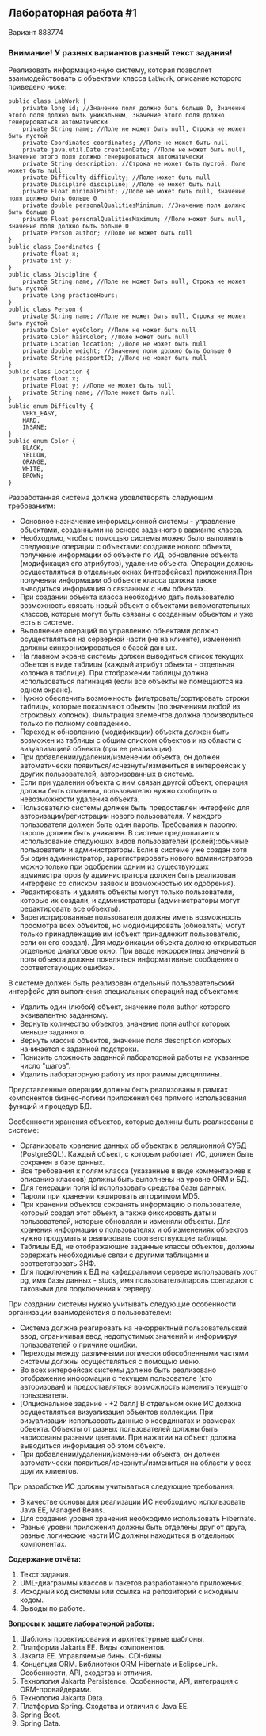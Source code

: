 ## Лабораторная работа #1

Вариант 888774

### Внимание! У разных вариантов разный текст задания!

Реализовать информационную систему, которая позволяет взаимодействовать с объектами класса `LabWork`, описание которого приведено ниже:

```
public class LabWork {
    private long id; //Значение поля должно быть больше 0, Значение этого поля должно быть уникальным, Значение этого поля должно генерироваться автоматически
    private String name; //Поле не может быть null, Строка не может быть пустой
    private Coordinates coordinates; //Поле не может быть null
    private java.util.Date creationDate; //Поле не может быть null, Значение этого поля должно генерироваться автоматически
    private String description; //Строка не может быть пустой, Поле может быть null
    private Difficulty difficulty; //Поле может быть null
    private Discipline discipline; //Поле не может быть null
    private Float minimalPoint; //Поле не может быть null, Значение поля должно быть больше 0
    private double personalQualitiesMinimum; //Значение поля должно быть больше 0
    private Float personalQualitiesMaximum; //Поле может быть null, Значение поля должно быть больше 0
    private Person author; //Поле не может быть null
}
public class Coordinates {
    private float x;
    private int y;
}
public class Discipline {
    private String name; //Поле не может быть null, Строка не может быть пустой
    private long practiceHours;
}
public class Person {
    private String name; //Поле не может быть null, Строка не может быть пустой
    private Color eyeColor; //Поле не может быть null
    private Color hairColor; //Поле может быть null
    private Location location; //Поле не может быть null
    private double weight; //Значение поля должно быть больше 0
    private String passportID; //Поле не может быть null
}
public class Location {
    private float x;
    private Float y; //Поле не может быть null
    private String name; //Поле может быть null
}
public enum Difficulty {
    VERY_EASY,
    HARD,
    INSANE;
}
public enum Color {
    BLACK,
    YELLOW,
    ORANGE,
    WHITE,
    BROWN;
}
```

Разработанная система должна удовлетворять следующим требованиям:

- Основное назначение информационной системы - управление объектами, созданными на основе заданного в варианте класса.
- Необходимо, чтобы с помощью системы можно было выполнить следующие операции с объектами: создание нового объекта, получение информации об объекте по ИД, обновление объекта (модификация его атрибутов), удаление объекта. Операции должны осуществляться в отдельных окнах (интерфейсах) приложения.При получении информации об объекте класса должна также выводиться информация о связанных с ним объектах.
- При создании объекта класса необходимо дать пользователю возможность связать новый объект с объектами вспомогательных классов, которые могут быть связаны с созданным объектом и уже есть в системе.
- Выполнение операций по управлению объектами должно осуществляться на серверной части (не на клиенте), изменения должны синхронизироваться с базой данных.
- На главном экране системы должен выводиться список текущих объетов в виде таблицы (каждый атрибут объекта - отдельная колонка в таблице). При отображении таблицы должна использоваться пагинация (если все объекты не помещаются на одном экране).
- Нужно обеспечить возможность фильтровать/сортировать строки таблицы, которые показывают объекты (по значениям любой из строковых колонок). Фильтрация элементов должна производиться только по полному совпадению.
- Переход к обновлению (модификации) объекта должен быть возможен из таблицы с общим списком объектов и из области с визуализацией объекта (при ее реализации).
- При добавлении/удалении/изменении объекта, он должен автоматически появиться/исчезнуть/измениться в интерфейсах у других пользователей, авторизованных в системе.
- Если при удалении объекта с ним связан другой объект, операция должна быть отменена, пользователю нужно сообщить о невозможности удаления объекта.
- Пользователю системы должен быть предоставлен интерфейс для авторизации/регистрации нового пользователя. У каждого пользователя должен быть один пароль. Требования к паролю: пароль должен быть уникален. В системе предполагается использование следующих видов пользователей (ролей):обычные пользователи и администраторы. Если в системе уже создан хотя бы один администратор, зарегистрировать нового администратора можно только при одобрении одним из существующих администраторов (у администратора должен быть реализован интерфейс со списком заявок и возможностью их одобрения).
- Редактировать и удалять объекты могут только пользователи, которые их создали, и администраторы (администраторы могут редактировать все объекты).
- Зарегистрированные пользователи должны иметь возможность просмотра всех объектов, но модифицировать (обновлять) могут только принадлежащие им (объект принадлежит пользователю, если он его создал). Для модификации объекта должно открываться отдельное диалоговое окно. При вводе некорректных значений в поля объекта должны появляться информативные сообщения о соответствующих ошибках.

В системе должен быть реализован отдельный пользовательский интерфейс для выполнения специальных операций над объектами:

- Удалить один (любой) объект, значение поля author которого эквивалентно заданному.
- Вернуть количество объектов, значение поля author которых меньше заданного.
- Вернуть массив объектов, значение поля description которых начинается с заданной подстроки.
- Понизить сложность заданной лабораторной работы на указанное число "шагов".
- Удалить лабораторную работу из программы дисциплины.

Представленные операции должны быть реализованы в рамках компонентов бизнес-логики приложения без прямого использования функций и процедур БД.

Особенности хранения объектов, которые должны быть реализованы в системе:

- Организовать хранение данных об объектах в реляционной СУБД (PostgreSQL). Каждый объект, с которым работает ИС, должен быть сохранен в базе данных.
- Все требования к полям класса (указанные в виде комментариев к описанию классов) должны быть выполнены на уровне ORM и БД.
- Для генерации поля id использовать средства базы данных.
- Пароли при хранении хэшировать алгоритмом MD5.
- При хранении объектов сохранять информацию о пользователе, который создал этот объект, а также фиксировать даты и пользователей, которые обновляли и изменяли объекты. Для хранения информации о пользователях и об изменениях объектов нужно продумать и реализовать соответствующие таблицы.
- Таблицы БД, не отображающие заданные классы объектов, должны содержать необходимые связи с другими таблицами и соответствовать 3НФ.
- Для подключения к БД на кафедральном сервере использовать хост pg, имя базы данных - studs, имя пользователя/пароль совпадают с таковыми для подключения к серверу.

При создании системы нужно учитывать следующие особенности организации взаимодействия с пользователем:

- Система должна реагировать на некорректный пользовательский ввод, ограничивая ввод недопустимых значений и информируя пользователей о причине ошибки.
- Переходы между различными логически обособленными частями системы должны осуществляться с помощью меню.
- Во всех интерфейсах системы должно быть реализовано отображение информации о текущем пользователе (кто авторизован) и предоставляться возможность изменить текущего пользователя.
- [Опциональное задание - +2 балл] В отдельном окне ИС должна осуществляться визуализация объектов коллекции. При визуализации использовать данные о координатах и размерах объекта. Объекты от разных пользователей должны быть нарисованы разными цветами. При нажатии на объект должна выводиться информация об этом объекте.
- При добавлении/удалении/изменении объекта, он должен автоматически появиться/исчезнуть/измениться на области у всех других клиентов.

При разработке ИС должны учитываться следующие требования:

- В качестве основы для реализации ИС необходимо использовать Java EE, Managed Beans.
- Для создания уровня хранения необходимо использовать Hibernate.
- Разные уровни приложения должны быть отделены друг от друга, разные логические части ИС должны находиться в отдельных компонентах.

**Содержание отчёта:**

1. Текст задания.
2. UML-диаграммы классов и пакетов разработанного приложения.
3. Исходный код системы или ссылка на репозиторий с исходным кодом.
4. Выводы по работе.

**Вопросы к защите лабораторной работы:**

1. Шаблоны проектирования и архитектурные шаблоны.
2. Платформа Jakarta EE. Виды компонентов.
3. Jakarta EE. Управляемые бины. CDI-бины.
4. Концепция ORM. Библиотеки ORM Hibernate и EclipseLink. Особенности, API, сходства и отличия.
5. Технология Jakarta Persistence. Особенности, API, интеграция с ORM-провайдерами.
6. Технология Jakarta Data.
7. Платформа Spring. Сходства и отличия с Java EE.
8. Spring Boot.
9. Spring Data.
